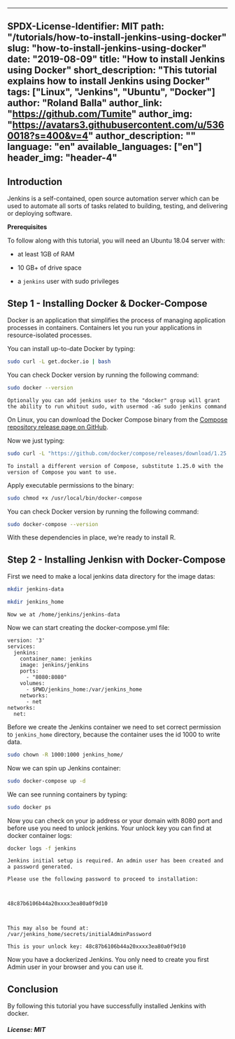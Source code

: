 
---
SPDX-License-Identifier: MIT
path: "/tutorials/how-to-install-jenkins-using-docker"
slug: "how-to-install-jenkins-using-docker"
date: "2019-08-09"
title: "How to install Jenkins using Docker"
short_description: "This tutorial explains how to install Jenkins using Docker"
tags: ["Linux", "Jenkins", "Ubuntu", "Docker"]
author: "Roland Balla"
author_link: "https://github.com/Tumite"
author_img: "https://avatars3.githubusercontent.com/u/5360018?s=400&v=4"
author_description: ""
language: "en"
available_languages: ["en"]
header_img: "header-4"
---
## Introduction
Jenkins is a self-contained, open source automation server which can be used to automate all sorts of tasks related to building, testing, and delivering or deploying software.

**Prerequisites**  

To follow along with this tutorial, you will need an Ubuntu 18.04 server with:

* at least 1GB of RAM

* 10 GB+ of drive space

* a `jenkins` user with sudo privileges

## Step 1 - Installing Docker & Docker-Compose

Docker is an application that simplifies the process of managing application processes in containers. Containers let you run your applications in resource-isolated processes.

You can install up-to-date Docker by typing:

```bash
sudo curl -L get.docker.io | bash
```

You can check Docker version by running the following command:

```bash
sudo docker --version
```

`Optionally you can add jenkins user to the "docker" group will grant the ability to run whitout sudo, with usermod -aG sudo jenkins command`

On Linux, you can download the Docker Compose binary from the [Compose repository release page on GitHub](https://github.com/docker/compose/releases).

Now we just typing:

```bash
sudo curl -L "https://github.com/docker/compose/releases/download/1.25.0/docker-compose-$(uname -s)-$(uname -m)" -o /usr/local/bin/docker-compose
```

`To install a different version of Compose, substitute 1.25.0 with the version of Compose you want to use.`

Apply executable permissions to the binary:

```bash
sudo chmod +x /usr/local/bin/docker-compose
```

You can check Docker version by running the following command:

```bash
sudo docker-compose --version
```

With these dependencies in place, we’re ready to install R.

## Step 2 - Installing Jenkisn with Docker-Compose

First we need to make a local jenkins data directory for the image datas:

```bash
mkdir jenkins-data

mkdir jenkins_home
```
`Now we at /home/jenkins/jenkins-data`

Now we can start creating the docker-compose.yml file:

  

	version: '3'
	services:
	  jenkins:
	    container_name: jenkins
	    image: jenkins/jenkins
	    ports:
	      - "8080:8080"
	    volumes:
	      - $PWD/jenkins_home:/var/jenkins_home
	    networks:
	      - net
	networks:
	  net:

Before we create the Jenkins container we need to set correct permission to `jenkins_home` directory, because the container uses the id 1000 to write data.

```bash
sudo chown -R 1000:1000 jenkins_home/
```

Now we can spin up Jenkins container:

```bash
sudo docker-compose up -d
```

We can see running containers by typing:

```bash
sudo docker ps
```

Now you can check on your ip address or your domain with 8080 port and before use you need to unlock jenkins. Your unlock key you can find at docker container logs:

```bash
docker logs -f jenkins
```

  
	
	Jenkins initial setup is required. An admin user has been created and a password generated.

	Please use the following password to proceed to installation:

	  

	48c87b6106b44a20xxxx3ea80a0f9d10

	  

	This may also be found at: /var/jenkins_home/secrets/initialAdminPassword

  
`This is your unlock key: 48c87b6106b44a20xxxx3ea80a0f9d10`

Now you have a dockerized Jenkins. You only need to create you first Admin user in your browser and you can use it.
  
## Conclusion

By following this tutorial you have successfully installed Jenkins with docker.

##### License: MIT

<!---
Contributors's Certificate of Origin

By making a contribution to this project, I certify that:

(a) The contribution was created in whole or in part by me and I have

the right to submit it under the license indicated in the file; or

(b) The contribution is based upon previous work that, to the best of my

knowledge, is covered under an appropriate license and I have the

right under that license to submit that work with modifications,

whether created in whole or in part by me, under the same license

(unless I am permitted to submit under a different license), as

indicated in the file; or

(c) The contribution was provided directly to me by some other person

who certified (a), (b) or (c) and I have not modified it.

(d) I understand and agree that this project and the contribution are

public and that a record of the contribution (including all personal

information I submit with it, including my sign-off) is maintained

indefinitely and may be redistributed consistent with this project

or the license(s) involved.

Signed-off-by: Roland Balla <balla.roland96@gmail.com>
-->
